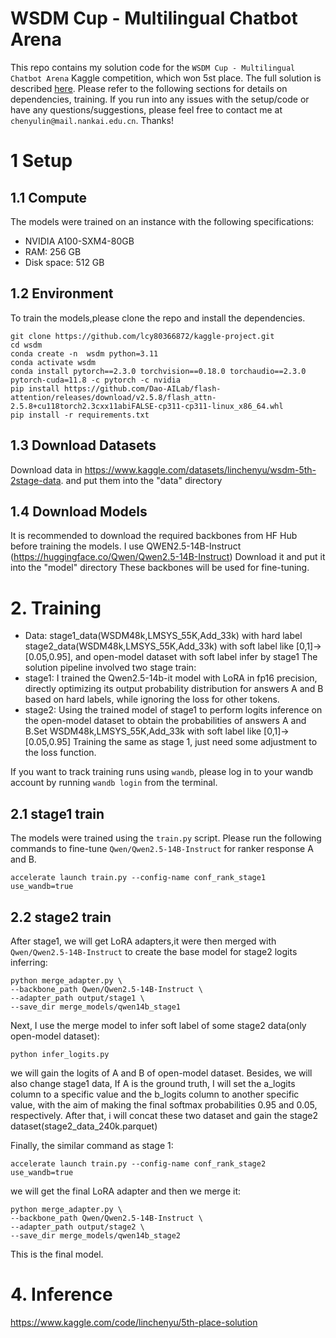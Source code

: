 # WSDM Cup - Multilingual Chatbot Arena

This repo contains my solution code for the `WSDM Cup - Multilingual Chatbot Arena` Kaggle competition, which won 5st place. The full solution is described [here](https://www.kaggle.com/competitions/wsdm-cup-multilingual-chatbot-arena/discussion/567856). Please refer to the following sections for details on dependencies, training. If you run into any issues with the setup/code or have any questions/suggestions, please feel free to contact me at `chenyulin@mail.nankai.edu.cn`. Thanks!

# 1 Setup
## 1.1 Compute
The models were trained on an instance with the following specifications:
- NVIDIA A100-SXM4-80GB
- RAM: 256 GB
- Disk space: 512 GB

## 1.2 Environment
To train the models,please clone the repo and install the dependencies.

```
git clone https://github.com/lcy80366872/kaggle-project.git
cd wsdm
conda create -n  wsdm python=3.11
conda activate wsdm
conda install pytorch==2.3.0 torchvision==0.18.0 torchaudio==2.3.0 pytorch-cuda=11.8 -c pytorch -c nvidia
pip install https://github.com/Dao-AILab/flash-attention/releases/download/v2.5.8/flash_attn-2.5.8+cu118torch2.3cxx11abiFALSE-cp311-cp311-linux_x86_64.whl
pip install -r requirements.txt
```

## 1.3 Download Datasets
Download data in https://www.kaggle.com/datasets/linchenyu/wsdm-5th-2stage-data.
and put them into the "data" directory


## 1.4 Download Models
It is recommended to download the required backbones from HF Hub before training the models.
I use QWEN2.5-14B-Instruct (https://huggingface.co/Qwen/Qwen2.5-14B-Instruct)
Download it and put it into the "model" directory
These backbones will be used for fine-tuning.


# 2. Training
- Data: 
stage1_data(WSDM48k,LMSYS_55K,Add_33k) with hard label
stage2_data(WSDM48k,LMSYS_55K,Add_33k) with soft label  like [0,1]->[0.05,0.95], and  open-model dataset with soft label infer by stage1
The solution pipeline involved two stage train:
- stage1: I trained the Qwen2.5-14b-it model with LoRA in fp16 precision, directly optimizing its output probability distribution for answers A and B based on hard labels, while ignoring the loss for other tokens.
- stage2: Using the trained model of stage1 to perform logits inference on the open-model dataset to obtain the probabilities of answers A and B.Set WSDM48k,LMSYS_55K,Add_33k with soft label like [0,1]->[0.05,0.95]
Training the same as stage 1, just need some adjustment to the loss function.

If you want to track training runs using `wandb`, please log in to your wandb account by running `wandb login` from the terminal.

## 2.1 stage1 train

The models were trained using the `train.py` script. Please run the following commands to fine-tune `Qwen/Qwen2.5-14B-Instruct` for ranker response A and B.

```
accelerate launch train.py --config-name conf_rank_stage1 use_wandb=true
```
## 2.2 stage2 train

After stage1, we will get LoRA adapters,it were then merged with `Qwen/Qwen2.5-14B-Instruct` to create the base model for stage2 logits inferring:
```
python merge_adapter.py \
--backbone_path Qwen/Qwen2.5-14B-Instruct \
--adapter_path output/stage1 \
--save_dir merge_models/qwen14b_stage1
```

Next, I use the merge model to infer soft label of some stage2 data(only open-model dataset):
```
python infer_logits.py
```
we will gain the logits of A and B of open-model dataset.
Besides, we will also change stage1 data, If A is the ground truth, I will set the a_logits column to a specific value and the b_logits column to another specific value, with the aim of making the final softmax probabilities 0.95 and 0.05, respectively.
After that, i will concat these two dataset and gain the stage2 dataset(stage2_data_240k.parquet)

Finally, the similar command as stage 1:
```
accelerate launch train.py --config-name conf_rank_stage2 use_wandb=true
```
we will get the final LoRA adapter and then we merge it:
```
python merge_adapter.py \
--backbone_path Qwen/Qwen2.5-14B-Instruct \
--adapter_path output/stage2 \
--save_dir merge_models/qwen14b_stage2
```
This is the final model.

# 4. Inference
https://www.kaggle.com/code/linchenyu/5th-place-solution
